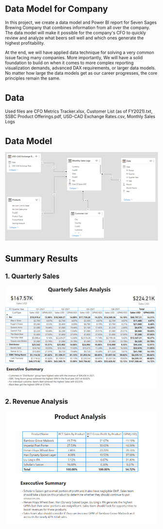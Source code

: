 # Data Model for Company
In this project, we create a data model and Power BI report for Seven Sages Brewing Company that combines information from all over the company. The data model will make it possible for the company's CFO to quickly review and analyze what beers sell well and which ones generate the highest profitability.

At the end, we will have applied data technique for solving a very common issue facing many companies. More importantly, We will have a solid foundation to build on when it comes to more complex reporting visualization demands, advanced DAX requirements, or larger data models. No matter how large the data models get as our career progresses, the core principles remain the same.

# Data
Used files are CFO Metrics Tracker.xlsx, Customer List (as of FY2021).txt, SSBC Product Offerings.pdf, USD-CAD Exchange Rates.csv, Monthly Sales Logs

# Data Model
![Data Model](https://github.com/KEVIN-VN642/Power-BI_Revenue-Analysis/blob/master/Data%20Model.png)
# Summary Results
## 1. Quarterly Sales
![Quarterly Sales](https://github.com/KEVIN-VN642/Power-BI_Revenue-Analysis/blob/master/Quarterly%20Sales.png)
## 2. Revenue Analysis

![Revenue Analysis](https://github.com/KEVIN-VN642/Power-BI_Revenue-Analysis/blob/master/Product%20Analysis.png)
